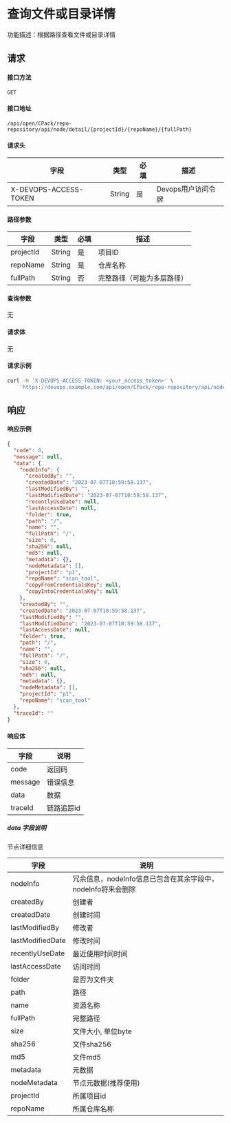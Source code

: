 # 查询文件或目录详情

功能描述：根据路径查看文件或目录详情



## 请求

#### 接口方法

`GET`

#### 接口地址

`/api/open/CPack/repo-repository/api/node/detail/{projectId}/{repoName}/{fullPath}`

#### 请求头

| 字段                  | 类型   | 必填 | 描述               |
| --------------------- | ------ | ---- | ------------------ |
| X-DEVOPS-ACCESS-TOKEN | String | 是   | Devops用户访问令牌 |

#### 路径参数

| 字段      | 类型   | 必填 | 描述            |
| --------- | ------ | ---- |---------------|
| projectId | String | 是   | 项目ID          |
| repoName  | String | 是   | 仓库名称          |
| fullPath  | String | 否   | 完整路径（可能为多层路径） |

#### 查询参数
无

#### 请求体

无

#### 请求示例

```bash
curl -H 'X-DEVOPS-ACCESS-TOKEN: <your_access_token>' \
    'https://devops.example.com/api/open/CPack/repo-repository/api/node/detail/{projectId}/{repoName}/{fullPath}
```



## 响应

#### 响应示例

```json
{
  "code": 0,
  "message": null,
  "data": {
    "nodeInfo": {
      "createdBy": "",
      "createdDate": "2023-07-07T10:59:58.137",
      "lastModifiedBy": "",
      "lastModifiedDate": "2023-07-07T10:59:58.137",
      "recentlyUseDate": null,
      "lastAccessDate": null,
      "folder": true,
      "path": "/",
      "name": "",
      "fullPath": "/",
      "size": 0,
      "sha256": null,
      "md5": null,
      "metadata": {},
      "nodeMetadata": [],
      "projectId": "p1",
      "repoName": "scan_tool",
      "copyFromCredentialsKey": null,
      "copyIntoCredentialsKey": null
    },
    "createdBy": "",
    "createdDate": "2023-07-07T10:59:58.137",
    "lastModifiedBy": "",
    "lastModifiedDate": "2023-07-07T10:59:58.137",
    "lastAccessDate": null,
    "folder": true,
    "path": "/",
    "name": "",
    "fullPath": "/",
    "size": 0,
    "sha256": null,
    "md5": null,
    "metadata": {},
    "nodeMetadata": [],
    "projectId": "p1",
    "repoName": "scan_tool"
  },
  "traceId": ""
}
```

#### 响应体

| 字段      | 说明     |
|---------|--------|
| code    | 返回码    |
| message | 错误信息   |
| data    | 数据     |
| traceId | 链路追踪id |

##### data 字段说明

节点详细信息

| 字段                     | 说明                                     |
|------------------------|----------------------------------------|
| nodeInfo               | 冗余信息，nodeInfo信息已包含在其余字段中，nodeInfo将来会删除 |
| createdBy              | 创建者                                    |
| createdDate            | 创建时间                                   |
| lastModifiedBy         | 修改者                                    |
| lastModifiedDate       | 修改时间                                   |
| recentlyUseDate        | 最近使用时间时间                               |
| lastAccessDate         | 访问时间                                   |
| folder                 | 是否为文件夹                                 |
| path                   | 路径                                     |
| name                   | 资源名称                                   |
| fullPath               | 完整路径                                   |
| size                   | 文件大小, 单位byte                           |
| sha256                 | 文件sha256                               |
| md5                    | 文件md5                                  |
| metadata               | 元数据                                    |
| nodeMetadata           | 节点元数据(推荐使用)                            |
| projectId              | 所属项目id                                 |
| repoName               | 所属仓库名称                                 |
